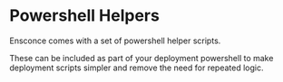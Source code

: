 # Powershell Helpers

Ensconce comes with a set of powershell helper scripts.  

These can be included as part of your deployment powershell to make deployment scripts simpler and remove the need for repeated logic.
